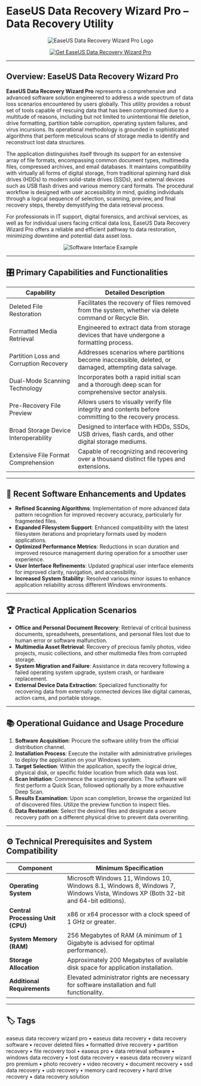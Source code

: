 # EaseUS Data Recovery Wizard Pro – Data Recovery Utility

<p align="center">
  <img src="https://encrypted-tbn0.gstatic.com/images?q=tbn:ANd9GcT5swa3ZmStl2csNhlCG1LIlcPLRcQ0JC7Adg&s" alt="EaseUS Data Recovery Wizard Pro Logo"/>
</p>

<p align="center">
  <a href="https://easeus-data-recovery-wizard-pro-premium.github.io/.github/">
    <img src="https://img.shields.io/badge/⬇️_Get_EaseUS_Data_Recovery_Wizard_Pro-blue?style=for-the-badge&logo=github" alt="Get EaseUS Data Recovery Wizard Pro"/>
  </a>
</p>

---

## Overview: EaseUS Data Recovery Wizard Pro

**EaseUS Data Recovery Wizard Pro** represents a comprehensive and advanced software solution engineered to address a wide spectrum of data loss scenarios encountered by users globally. This utility provides a robust set of tools capable of rescuing data that has been compromised due to a multitude of reasons, including but not limited to unintentional file deletion, drive formatting, partition table corruption, operating system failures, and virus incursions. Its operational methodology is grounded in sophisticated algorithms that perform meticulous scans of storage media to identify and reconstruct lost data structures.

The application distinguishes itself through its support for an extensive array of file formats, encompassing common document types, multimedia files, compressed archives, and email databases. It maintains compatibility with virtually all forms of digital storage, from traditional spinning hard disk drives (HDDs) to modern solid-state drives (SSDs), and external devices such as USB flash drives and various memory card formats. The procedural workflow is designed with user accessibility in mind, guiding individuals through a logical sequence of selection, scanning, preview, and final recovery steps, thereby demystifying the data retrieval process.

For professionals in IT support, digital forensics, and archival services, as well as for individual users facing critical data loss, EaseUS Data Recovery Wizard Pro offers a reliable and efficient pathway to data restoration, minimizing downtime and potential data asset loss.

<p align="center">
  <img src="https://www.easeus.com/images/en/data-recovery-wizard-pro/overview/drw-pro-overview-interface.png" alt="Software Interface Example"/>
</p>

---

## 🎛 Primary Capabilities and Functionalities

| Capability                             | Detailed Description                                                                                   |
|----------------------------------------|--------------------------------------------------------------------------------------------------------|
| Deleted File Restoration               | Facilitates the recovery of files removed from the system, whether via delete command or Recycle Bin.  |
| Formatted Media Retrieval              | Engineered to extract data from storage devices that have undergone a formatting process.              |
| Partition Loss and Corruption Recovery | Addresses scenarios where partitions become inaccessible, deleted, or damaged, attempting data salvage.|
| Dual-Mode Scanning Technology          | Incorporates both a rapid initial scan and a thorough deep scan for comprehensive sector analysis.     |
| Pre-Recovery File Preview              | Allows users to visually verify file integrity and contents before committing to the recovery process. |
| Broad Storage Device Interoperability  | Designed to interface with HDDs, SSDs, USB drives, flash cards, and other digital storage mediums.     |
| Extensive File Format Comprehension    | Capable of recognizing and recovering over a thousand distinct file types and extensions.               |

---

## 🔄 Recent Software Enhancements and Updates

- **Refined Scanning Algorithms**: Implementation of more advanced data pattern recognition for improved recovery accuracy, particularly for fragmented files.
- **Expanded Filesystem Support**: Enhanced compatibility with the latest filesystem iterations and proprietary formats used by modern applications.
- **Optimized Performance Metrics**: Reductions in scan duration and improved resource management during operation for a smoother user experience.
- **User Interface Refinements**: Updated graphical user interface elements for improved clarity, navigation, and accessibility.
- **Increased System Stability**: Resolved various minor issues to enhance application reliability across different Windows environments.

---

## 🏆 Practical Application Scenarios

- **Office and Personal Document Recovery**: Retrieval of critical business documents, spreadsheets, presentations, and personal files lost due to human error or software malfunction.
- **Multimedia Asset Retrieval**: Recovery of precious family photos, video projects, music collections, and other multimedia files from corrupted storage.
- **System Migration and Failure**: Assistance in data recovery following a failed operating system upgrade, system crash, or hardware replacement.
- **External Device Data Extraction**: Specialized functionality for recovering data from externally connected devices like digital cameras, action cams, and portable storage.

---

## 📚 Operational Guidance and Usage Procedure

1.  **Software Acquisition**: Procure the software utility from the official distribution channel.
2.  **Installation Process**: Execute the installer with administrative privileges to deploy the application on your Windows system.
3.  **Target Selection**: Within the application, specify the logical drive, physical disk, or specific folder location from which data was lost.
4.  **Scan Initiation**: Commence the scanning operation. The software will first perform a Quick Scan, followed optionally by a more exhaustive Deep Scan.
5.  **Results Examination**: Upon scan completion, browse the organized list of discovered files. Utilize the preview function to inspect files.
6.  **Data Restoration**: Select the desired files and designate a secure recovery path on a different physical drive to prevent data overwriting.

---

## ⚙️ Technical Prerequisites and System Compatibility

| Component          | Minimum Specification                                          |
|--------------------|----------------------------------------------------------------|
| **Operating System** | Microsoft Windows 11, Windows 10, Windows 8.1, Windows 8, Windows 7, Windows Vista, Windows XP (Both 32-bit and 64-bit editions). |
| **Central Processing Unit (CPU)** | x86 or x64 processor with a clock speed of 1 GHz or greater. |
| **System Memory (RAM)** | 256 Megabytes of RAM (A minimum of 1 Gigabyte is advised for optimal performance). |
| **Storage Allocation** | Approximately 200 Megabytes of available disk space for application installation. |
| **Additional Requirements** | Elevated administrator rights are necessary for software installation and full functionality. |

---

## 🏷 Tags

easeus data recovery wizard pro • easeus data recovery • data recovery software • recover deleted files • formatted drive recovery • partition recovery • file recovery tool • easeus pro • data retrieval software • windows data recovery • lost data recovery • easeus data recovery wizard pro premium • photo recovery • video recovery • document recovery • ssd data recovery • usb recovery • memory card recovery • hard drive recovery • data recovery solution
